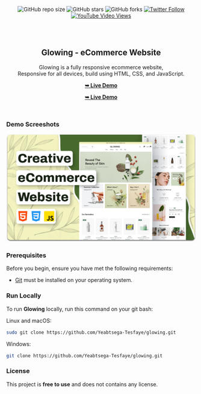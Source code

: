 <div align="center">
  
  ![GitHub repo size](https://img.shields.io/github/repo-size/Yeabtsega-Tesfaye/glowing)
  ![GitHub stars](https://img.shields.io/github/stars/Yeabtsega-Tesfaye/glowing?style=social)
  ![GitHub forks](https://img.shields.io/github/forks/Yeabtsega-Tesfaye/glowing?style=social)
[![Twitter Follow](https://img.shields.io/twitter/follow/Yeabtsega-Tesfaye_?style=social)](https://twitter.com/intent/follow?screen_name=Yeabtsega-Tesfaye_)
  [![YouTube Video Views](https://img.shields.io/youtube/views/AMI-6F7CSFc?style=social)](https://youtu.be/AMI-6F7CSFc)

  <br />
  <br />

  <h2 align="center">Glowing - eCommerce Website</h2>

  Glowing is a fully responsive ecommerce website, <br />Responsive for all devices, build using HTML, CSS, and JavaScript.

  <a href="https://Yeabtsega-Tesfaye.github.io/glowing"><strong>➥ Live Demo</strong></a>

  <a href="https://Yeabtsega-Tesfaye.github.io/Glowing/"><strong>➥ Live Demo</strong></a>


</div>

<br />

### Demo Screeshots

![Glowing Desktop Demo](./readme-images/desktop.png "Desktop Demo")

### Prerequisites

Before you begin, ensure you have met the following requirements:

* [Git](https://git-scm.com/downloads "Download Git") must be installed on your operating system.

### Run Locally

To run **Glowing** locally, run this command on your git bash:

Linux and macOS:

```bash
sudo git clone https://github.com/Yeabtsega-Tesfaye/glowing.git
```

Windows:

```bash
git clone https://github.com/Yeabtsega-Tesfaye/glowing.git
```

### License

This project is **free to use** and does not contains any license.
